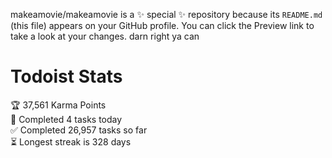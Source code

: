 makeamovie/makeamovie is a ✨ special ✨ repository because its `README.md` (this file) appears on your GitHub profile.
You can click the Preview link to take a look at your changes. darn right ya can

# Todoist Stats

<!-- TODO-IST:START -->
🏆  37,561 Karma Points           
🌸  Completed 4 tasks today           
✅  Completed 26,957 tasks so far           
⏳  Longest streak is 328 days
<!-- TODO-IST:END -->